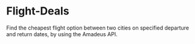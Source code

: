 # Flight-Deals
Find the cheapest flight option between two cities on specified departure and return dates, by using the Amadeus API.
